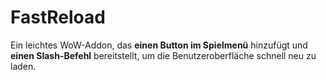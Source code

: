 # FastReload
Ein leichtes WoW-Addon, das **einen Button im Spielmenü** hinzufügt und **einen Slash-Befehl** bereitstellt, um die Benutzeroberfläche schnell neu zu laden.
